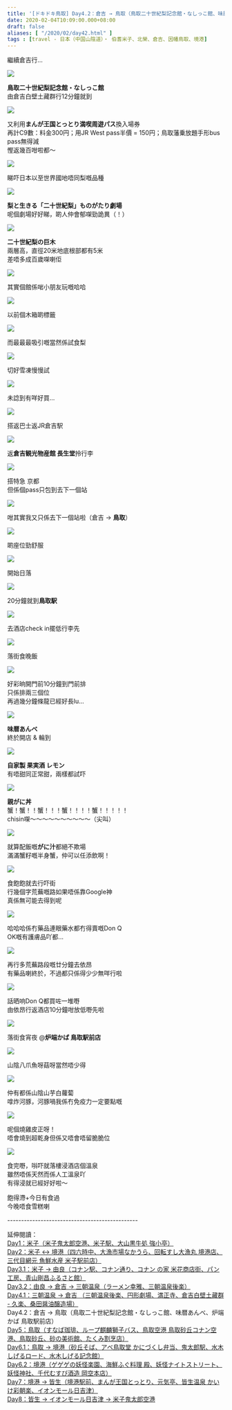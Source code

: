 ```yaml
---
title: '[ドキドキ鳥取] Day4.2：倉吉 → 鳥取（鳥取二十世紀梨記念館・なしっこ館、味暦あんべ、炉端かば 鳥取駅前店）'
date: 2020-02-04T10:09:00.000+08:00
draft: false
aliases: [ "/2020/02/day42.html" ]
tags : [travel - 日本（中国山陰道）・ 伯耆米子、北榮、倉吉、因幡鳥取、境港]
---
```


繼續倉吉行...  

![](https://dxzwqa.ch.files.1drv.com/y4mT-3hwSK8FBLRLRbEjNgGYLts4xZoq72voNKMIFZiupct4Oi5vPVTCLIBfd9n5EfYlkTvHfbwu57ts-ZvejyO2n0QWBIkKd2XD510InVmRDs2iroW93GdBgzi0gIiahO-WY52fadVTtawJxT7Wv5DUMm9kCOetxL3zKBsWbo-Uy7WPeic1wIn0vBI4Ye3LaOqEPpMlWFZ5otrN2U_nXiUmw?width=660&height=371&cropmode=none)

**鳥取二十世紀梨記念館・なしっこ館**  
由倉吉白壁土藏群行12分鐘就到  

![](https://dxzyqa.ch.files.1drv.com/y4mW_OOOrKhQDvy7-K95t4oOkew2OnJXPVjXFZu_MUj4sNzD9J_yj6iO-Ygd3g3t0mLcpAUPHcqpz0aD6shXVcEcwxBtd-LjXc38r_Aqc7YZmwTgOWNXtn_Puk2R2uzyoVKz6jIvN27OBABuETSBJYAe0liu7bFamF8VD7lLFIhc2VIy4oncsE9rILxfsl9vUYNa-X_XK10LQuIozARhixrqw?width=660&height=371&cropmode=none)

又利用**まんが王国とっとり満喫周遊パス**換入場券  
再計C9數：料金300円；用JR West pass半價 = 150円；鳥取藩乗放題手形bus pass無得減  
慳返幾百咁啦都～  

![](https://b3zuqa.ch.files.1drv.com/y4mSXBtb-vdmaf7WYx_rTAuYbSjzStGBak8qfBqzPVtg4J9XK4fDZbNtuIk7c4fucoB_pqjDUVDYMGUKfwUUuFO9rLudFb2I3L9NiMR56TqOY3gF2S96YnbSa2Z0XMMBKHyCvgYN9Q1cOJnYPYDlpEvK9xapDA761GpNJE-tS5t4efycVJXsXQYZk21dZtxqeFleFp7PamX01OlkUifwk6NTg?width=660&height=371&cropmode=none)

睇吓日本以至世界國地唔同梨嘅品種  

![](https://b3zbqa.ch.files.1drv.com/y4mYVJa9obCzbxKY6s2rswemv8OCMp0CnwUeefwbe1Y_0Cm2U6PuPbStSMusUkSevEE1EfEVoal_p0a-RLUFuncgetHiQ8dj0TGG6b32yHx45H8GJqXivTrhYc_pg-wlIWnLBvGyr2s7oemQKGlQh2GI6sC7zW1mCLWCCwGPvMNPjrjbOMtvZ3P7K5pxWT4j0sxbNwcm3vPZLYzMGoLZ_U0UA?width=660&height=371&cropmode=none)

**梨と生きる「二十世紀梨」ものがたり劇場**  
呢個劇場好好睇，啲人仲會郁㗎勁詭異（！）  

![](https://d3aqpq.ch.files.1drv.com/y4mGIx6Pux8vFike5oiH_SPOcn6mbcKGoGbj0sE8hcTr-EA13GuQQgM7qAcqUUBRAqX1lJFJtVLTQzO-LIcL3_rGqC_rPqDFuL8kkPyl7ezKBvcJ8cZXM20hpqP_tKNkypa44QhOHFApWd8wQ3oqmLU_irWdLLJcNLqu8iUaQXaaWU7M2z-iOJLEMSYlqgt-4pUV0PECMlEJAOJC1Nk17jiCw?width=660&height=371&cropmode=none)

**二十世紀梨の巨木**  
兩層高，直徑20米地底根部都有5米  
差唔多成百歲㗎喇佢  

![](https://d3atpq.ch.files.1drv.com/y4mcwYU7tz-p5ddCe0LhZr_WVIkLtDmLSFAOPYNzQuRoKfnwb8dVseFHn-XlrhPaCu-YEaRYHzUaTYS58c0-xqpMDnddoANWseRZ_sACl9Lc529qJzXWZL1OoVo0NRpbWDMvGQOqQtvAsjxy45AUnUPClyVt5y_j6a7vfvLFDDhuJMW_YACKKGePnCptoqvquvKyIFsZS-JlGxKZ3lu5JmocA?width=660&height=371&cropmode=none)

其實個館係啱小朋友玩嘅哈哈  

![](https://d3awpq.ch.files.1drv.com/y4mRL51JAsdg31nJNbvj-LdrIiYL0sxrq2U7cmgsm1F3y-HWQIi-0gDMX6LIxqSXTsGhYs_teUKCBd64oiDiTG3RGfR_8fgpTbELtWQa6AypQzzm4z_LpgQdwYm-eWeDwxWgNmoZhkJ2JmalBLBn3_ffC8MHlh6ii01v_ZMeB6V2BQg_9iyOxVIh_5FXxgEZvxTWRLRskDbLeIn5Wrf1F_RQQ?width=660&height=371&cropmode=none)

以前個木箱啲標籤  

![](https://bnzaqa.ch.files.1drv.com/y4m6dV8kxzvzKne79U9Wzr_ceRTyGIDIY6Pt-gOjPQ1j4qO4ZvQpzxJBodyq9BQJjWExz_e9tLxGcxzr95cOu8_RmLJv9kx2jnYgAECQtfPxzdPn0hTby_48kcPVeJNxTwL50zBAe-32eR7kxiHQz4N9qgmZ0BCjTu0Up4x2s9uo6ScneIHHRQZzyhxRbNX32mlNhP--ykKXtClV5EEim2Q3w?width=660&height=371&cropmode=none)

而最最最吸引嘅當然係試食梨  

![](https://dxzzqa.ch.files.1drv.com/y4mIzL4X-9kKsL6MK8BYhCqJTlb5VkMhGSPJbphxqyIqBcKfAjT44jJ3hDWvbayUoy8XwIaTzwBw29csYt-nei5Sd0H8wEkQfrAjOMk0lxy2jSrXlVji8pTCA-R71-r9oa2GUpLL1jML2f0Mb_Q48lesXsKP1yir1fTxo88ZkYrTYzNQnfm1pBtluwdn9qx-zguBcOn8_93sPKYk_uUpAMp-Q?width=660&height=371&cropmode=none)

切好雪凍慢慢試  

![](https://ehatpq.ch.files.1drv.com/y4mOoIakqmRYQ_Nim6YHYd7tm7WwRhxpoTKR0FnE6dIBd1UAuJq5omejJNDVM5QV3o8ObbjnSIPCdma67cqtv_ifQouOzT7zNUOftXtzGLxhDr3vaU3N9Uv_NkB-02XSvEbuRaKbvlWWu7fW_vE6tt7Lz7txRZVl8UcRbjJz78S_L0gzchVEM06JBW_upl-yBLZdtiPQ_vPihF5txsfhulWVw?width=660&height=371&cropmode=none)

未諗到有咩好買...  

![](https://ehavpq.ch.files.1drv.com/y4mz3EuRlSj6Xot9kGunSRS9tgaurZYZKXw6gHHKT6XlCWDUr9PkI5RuNVxgsMWlwG2VkAul5w1R5jrfoe6g3hr7Ruj6zTWQtg7b41XpAwypl4oTtHMFtQBnoJGfmMJGEQCXqs6FOD4e4mSG_G9EmKXqfH8PFLxs2MiR177Rayn42hJ2KlyYYPL4lSC3wtNiVM1RTUfMWEhwxV9dSxl8U35Ww?width=660&height=371&cropmode=none)

搭返巴士返JR倉吉駅  

![](https://exarpq.ch.files.1drv.com/y4mWsQEvBYH67n1xUI7gZdOWkGJwnDuG9nGT9PdNhuQrmDd1uFIGvM2p5ua4S8OWQE2Wof0TtIBuSbxC4Y3IYXxtC3caEmZ5oHCJPQiClxQG5MSMdAZNCJwwd-FQBjmCVh7CVy-sGL6ymZG2gIobG5Et4k_JJoGI9kICsWl6zPZ0jRranVv4_lNfGd8GaVOtQpJ15xYHRfm2v55X6KsstKp0A?width=660&height=371&cropmode=none)

返**倉吉観光物産館 長生堂**拎行李  

![](https://exawpq.ch.files.1drv.com/y4mivH6Sn8sR6El_62greNbx0ZN76brxx5ZyW0x-2-AWftUoSCm4JwgEwPl3_xXds3ReYH75Qd1gTVIFixygkDStc554mwvOAJSU1Pvv6CW7v4L_bZ7u5ocvCAsQEDI-6PTTWJIkxiGn5EEPq5wsBPctM9YMnDmxvt3WCbujHgLE_ug0UcewGHBUU_G63A9_tsbpTxfx_2N0wRHUvBGi52mqA?width=660&height=371&cropmode=none)

搭特急 京都  
但係個pass只包到去下一個站  

![](https://exaxpq.ch.files.1drv.com/y4muAirqMIDQudRDC01sMqC3m5sF0nkfOlUJsyjPVtXJ6A5vCJp8M8znLie9sWIkNkaG1YAgXNmgLV5oCZVMIBUQcK2L95jWbpewt9na8myBx2HaLSx4jx3feCaZ91EVL4Tlr2GZOqWftecj4AsUtoml-aq0fIWPj9WsQQNFT4Gm4UMjSnbXTbyy8b3hVLogl1OF4XVXMy7BAJMaN91KBG5-Q?width=660&height=371&cropmode=none)

咁其實我又只係去下一個站啦（倉吉 → **鳥取**）  

![](https://exavpq.ch.files.1drv.com/y4m5OpI3xRDQe-PizYLBcAeJABnTEvq8x44tEeTeo6H8B3xgvYpdp6Rl-b4zv96BCvffGuMU1QuZ5fLexSc0TNqzrCIkAC685ezRvByKN1SVRXYkMd8dyNzwyJMfumt-rRefzvF7VWDJl6fMtCcVXay-mThAQBksMYxKh24uqCFdV08vPUH5R4CKqf-ec-CMkULlsl_0oyLrm0Paz45VFWLbQ?width=660&height=371&cropmode=none)

啲座位勁舒服  

![](https://cnarpq.ch.files.1drv.com/y4mHySsFUKBIWyFLBmSqlDH3zwNIirHOsvXOn5m4IChUkVBkZ98nLzowpcbnZNOpyT2zm9cXM_IXTtd1uuOCDK_6UHfbYaa_eEQ0WXQCwiqGu0anQBwZ6kebNk28x39YnZSM1601CJEu5RYzMyFrQPDgx6JUQCxGuBZ3YihSK9RcMDfKi-h-QT-u4A0zJy3jcRyZEdSs6AyY08ijwK2JXDCVA?width=660&height=371&cropmode=none)

開始日落  

![](https://cnawpq.ch.files.1drv.com/y4mk3OhKQTXd6-1ZFHktlYvTeD7TzWu_MolA0O6HnGgeTMVUmOH4mdoSm5NKrIr4eGuVxpKFMrs6uV850RL1CMQr8sVJJYKXjNIz9GFZTMldgyifivSa1_iRSTo2nqDu3aePelUC-4oMM68EPIfPLr6kRz8Xb0pH5kjA3UYIs9P7_HyPwJCEneAQqNilDX9q0u1fs03LhRYU3tov2vAkYD1Fw?width=660&height=371&cropmode=none)

20分鐘就到**鳥取駅**  

![](https://c3aupq.ch.files.1drv.com/y4m3y-sag8WOO-fEtClRf501eRi8S-TTofX66PcLWZZsvD1FhKuZUH4Lcc5HpzkIcYp4xs8Hzwwnh7eORpLqU3LhExTngXcM_kVzCCAzgGY_ZBeAv5hw4IqtRWSBS97o97klDUgLqzugcRRG53LegqAXbPEfZtlsZO91ansBYK5ScK_RlcgFbEawf499TBq7ekdIx4o0R5xzBmYeXnsbtSWTw?width=660&height=371&cropmode=none)

去酒店check in擺低行李先  

![](https://dhazpq.ch.files.1drv.com/y4mOWhGSoyoYOR3aRQqqkMM6aR72UTYMY-USOVyes4DVW-2TqCF5J97C-GDzxdQehLew3gvhtjyBBS7BHWet51ELtbP2m6S24fae_IKE6Q3klqhCMw6k4qOeub6r_D9xeu7yRrpDtQRXp0ml422CuazW1RcAh2AIudjAWBz3DcwCj1o0vorae0Q6pPHubnSltzgGYzleJgdeWOEQ2FDVihWWw?width=660&height=371&cropmode=none)

落街食晚飯  

![](https://dhawpq.ch.files.1drv.com/y4mwLDBx-uLO5MyPa-ydHPZHlLbwrU-BnmM06LIIzOZ9FsNnw2oVzcVSrr4DGioDQgywtpMIB3KUMZ0JPlG345j_vvzjeV5In77_MKKQq3cSCmMfCFMrjG-anwHrN-CJFjKAGagu0vnrRTKYINBzXGKMDzW-bxAIXezIUQT9v1dmapxoQuFgcKTehQPJrOAZCP81IUfYXNHJvCh17Bs8W1K7A?width=371&height=660&cropmode=none)

好彩晌開門前10分鐘到門前排  
只係排兩三個位  
再過幾分鐘條龍已經好長lu...  

![](https://dhaupq.ch.files.1drv.com/y4mFxlyrByRc1YPdZwIrLdLsabKkpyGQMbMmHRGcL5XpnyAH43rIw27O88N3xVyDqIJr9n4H6iq0hAbwEoflGRYApqC8qrlUOWlxNpYlOMBKVlIKGMwD_osIZHoG5yYa1KjpXxYa3tHFnwVmcLvyYZanSoMvUtwUPCrazuOwAhInhgtIyxTAyrUdM1OIbdEhVKA6AsZw60Jzr1GOhipP_eqtA?width=660&height=371&cropmode=none)

**味暦あんべ**  
終於開店 & 輪到  

![](https://dxavpq.ch.files.1drv.com/y4meSqQQOzih7zb72E4ANoivnUtBEqN5EkOpBaFImxEXL6vUlkq3tcLpPF9rzduCp9JQUMzYMEwnLdnbmNZyRKzFY7iQaWjUX2RQ-Gis9QDlF2Sl0mY3c8iRIbqW7S-2mZ1K3NA95SB2DlwlRKh4CQlEiFSMwKELxjSirLlSRtu5ItU0AJdTdaIKVgbVSGx9sSxZZb31JIxnk-NxafOQwsZqQ?width=660&height=371&cropmode=none)

**自家製 果実酒 レモン**  
有唔甜同正常甜，兩樣都試吓  

![](https://dxatpq.ch.files.1drv.com/y4mC3SWUTg9w4VbraaRziGR-4rXe9b0kw_cWb0_VVzTsFNhMTwsmB_4y7Me1f9VPXkPZB8mE94ko4pw7WqU0ZSZ6KLiRqXQYpmg13bgE5LEZ78gwDyoTYdrate3AsVlx9gfSSz3lyT-N2iHr_lo5K2LoMEecYNVN535WniJEIReu3_rA0MTCnF8M4AgrXSDbJ5aID18cqr5Oe8iyW0wOuN8mg?width=660&height=371&cropmode=none)

**親がに丼**  
蟹！蟹！！蟹！！！蟹！！！！蟹！！！！！  
chisin㗎～～～～～～～～～～（尖叫）  

![](https://dxawpq.ch.files.1drv.com/y4mUEbzgkOKKHiSIFuiT2fVlqdPGjLj1hQyVRRZYq7_dGCWmoNBrsTdEZy9W8yTzxycch0p_2BXEXsQ73xSuwcdseAJ-AC6uQxDHGcGA2s2AXlttc9ea_FgH7-JJGTsZm-V82kUwKUD84dtKLFb0qdaBFC8dFJHnvh1w5rVAuClwS6A8k35hSHuUtoA5fGb_U_xC1qAMQ0mwR6mP1ciLFWWtg?width=660&height=371&cropmode=none)

就算配飯嘅**がに汁**都絕不欺場  
滿滿蟹籽嘅半身蟹，仲可以任添飲啊！  

![](https://dxaypq.ch.files.1drv.com/y4m_Cn-v_lRFEi8SJQJ3OKR4pnuu9yLO5t6DJhoi4nc6ugDPKvoTl47EWKtJdehQKNFK_DYIjHjXIz5NuI_dLNrKXyTYAAZjCBmlSTApJykjzoWW1SIY130OuG80ScvnRapzQdqwGoJ7Yrd-0aArVF-gFRJzPA8FIWQ5RYCb7-YD5s0qqHhKQ0qZnB9jqaAmwFeXp0pkgzvCCecnvl-dr2yIQ?width=660&height=371&cropmode=none)

食飽飽就去行吓街  
行幾個字荒蕪嘅路如果唔係靠Google神  
真係無可能去得到呢  

![](https://bnatpq.ch.files.1drv.com/y4mh3NgvlRENV_Q2MVvoEuaszeSWWXMgm5nhokVUhbBxjgZlWwL0ijUnScRPo20YOCJDrLj1OJKn1ly6ARgwv8oRowFOoqI6YIuStZlfnUyK7sy5z-BXwPlBqwYL94TJGMmrFUYUHTSlIyoJjryPGUOWSWNEstR9X1u2o_fwKWvM0qNI8lz2GLHWfKFQboe-2rHpGdfKcy2s0wrb1JTnNCOHA?width=660&height=371&cropmode=none)

哈哈哈係冇藥品連眼藥水都冇得賣嘅Don Q  
OK嘅有護膚品吖都...  

![](https://bnaxpq.ch.files.1drv.com/y4mqzmKTl5cDuB1S29m_xYfjC1DPUovurDuUhTPcGKMBl8N9Dk-Bx4Xq2lWkCKtOUGjWuZXfqCGc8YNg6wWxP4fLK_qeQMaE99NgbpJMMWbln20VHqgr8ltIoj2GDXmmEC0oc4tsFMvCWTLx_v61j0CkR942PTngZ8RAMlh_DiglPQnwZRSou37dps_i27uV0RrlmNL-TBYjECUtbPdQ41J6w?width=660&height=371&cropmode=none)

再行多荒蕪路段嘅廿分鐘去依昂  
有藥品喇終於，不過都只係得少少無咩行啦  

![](https://bnawpq.ch.files.1drv.com/y4mlbl7Yh58YJoE15svnMiHuFo-EBorTUCygkdfIPnnLDd8r2bCDhaNoEk1SLxIKyShHzRmi_BkANCbZglRFfxNsC0V7CcOghM4AvgJJBh1c-gimSZnYMVTW4kaBgam6WoeLlTbuA9sCL5JBtVoppV63JlCTSWo0QpHOJo-5sJfM209bCUfhR4-6OUxM50tbqUS90feIV49rF8yOkzNXKXY7g?width=660&height=371&cropmode=none)

話晒响Don Q都買咗一堆嘢  
由依昂行返酒店10分鐘咁放低嘢先啦  

![](https://b3aqpq.ch.files.1drv.com/y4mDt2y6yfzcWd-En2Jk1TB93o9683eF8Zw_TJ8z28OmCPGCESRBx-eMCwIGNS96P3BrXAlz6lQkiyiSpuCdUm0uvlsePwVJr8KjcrVeLRM723zmxC3PkFGRD4p0morL3ct0rHvP_EKF3aU1Z5cyP37uBfusViakkx3fQ650D6ZAMdnYIHJiT9wvkXDx0gLQJUC6N2Vr1htelyxQ2FCmPdn4w?width=660&height=371&cropmode=none)

落街食宵夜 @**炉端かば 鳥取駅前店**  

![](https://b3aupq.ch.files.1drv.com/y4m3oCG8xA4mqQ3AzOX-FINZeWHBFk25PYMa_NzcG45FYuPMamG5T-UpSfaXXsl1gFdlVOquuQmmhz0_13WzAPpExXAAv1HVO2rkMsCq4TpBiiI39HncRcQHgRtb6l7fvKzOWRYPFtNHEVcAnAM3D2kSBBJw7qyErqGmJ1jTN79sZltPA5e8VWD0zBtNqBappNKr8a9wXkv9xXo3uPROItbsA?width=660&height=371&cropmode=none)

山陰八爪魚呀菇呀當然唔少得  

![](https://b3aypq.ch.files.1drv.com/y4mH0zanMA7jIsYhGnBWF5QZ09C35ONShBzMMI3yBH_w-l2p4mjGPeUBOBNjO2vk7Vz6mbYK1q7kZteucMOA0jb4LW3zIK9ZROLtr92-_TzyItpKC9fKTxoaTT5tlAuKLnAqflV7eOcrIjlmeSv2fCOEhsxvHakqaDGnfNBTN6MI4aTV9YN-oCws2PDnM3yDF3uph5TskKvk9N0FaNVWh6M4g?width=660&height=371&cropmode=none)

仲有都係山陰山芋白蘿蔔  
嗱炸河豚，河豚喎我係冇免疫力一定要點嘅  

![](https://dnzgbg.ch.files.1drv.com/y4mzEgVTbRd6B4vLst_w_sVn363kbOel1fvdGzzPKuiBwjU57uIhWSWPxro4cNS_qlcvHpQ_4wqw70EDveV_eU3L5S2bgXzqdqhVaZXoMDGYlahh6O9oFYy_7QA8evMx-YFE7lHOOCPWl_StV1QqnWQXPe0H5fBVPYfAQ2UdcgHiA85_3lQutfAeWq-Sz2043oTy5nEmi0ZwKfcB1iiYJOKmQ?width=660&height=371&cropmode=none)

呢個燒雞皮正呀！  
唔會燒到超乾身但係又唔會唔留脆脆位  

![](https://dhaqpq.ch.files.1drv.com/y4m2EX6WdLeBuzGqhm6r1IewvxknED9_P-Ec3RqQzlaoc8H_EQ8u1D6POPysthPbZanXfHnsM3YCC51GwTRa_QrakTwq-mRCr8KCVSSjE28FRksKakSKz-1jDPGBR_-D1a9MM7hJnk1XryFdr_TNfRnQxh9CO45CGfIV6dyF9AlvMqxv5FQkAVI9_A8mL3sMEpI0abwrmUKDrg0MKxjMUuRMA?width=660&height=371&cropmode=none)

食完嘢，唞吓就落樓浸酒店個溫泉  
雖然唔係天然而係人工溫泉吖  
有得浸就已經好好啦～  
  
飽得滯+今日有食過  
今晚唔食雪糕喇  
  
\-----------------------------------------------  
  
延伸閱讀：  
[Day1：米子（米子鬼太郎空港、米子駅、大山黒牛処 強小亭）](https://www.hidie.net/2020/01/day1.html)  
[Day2：米子 ↔ 境港（四六時中、大漁市場なかうら、回転すし大漁丸 境港店、三代目網元 魚鮮水産 米子駅前店）](https://www.hidie.net/2020/01/day2.html)  
[Day3.1：米子 → 由良（コナン駅、コナン通り、コナン の家 米花商店街、パン工房、青山剛昌ふるさと館）](https://www.hidie.net/2020/01/day31.html)  
[Day3.2：由良 → 倉吉 → 三朝温泉（ラーメン幸雅、三朝温泉後楽）](https://www.hidie.net/2020/01/day32.html)  
[Day4.1：三朝温泉 → 倉吉 （三朝温泉後楽、円形劇場、満正寺、倉吉白壁土藏群 - 久楽、桑田醤油醸造場）](https://www.hidie.net/2020/02/day41.html)  
Day4.2：倉吉 → 鳥取（鳥取二十世紀梨記念館・なしっこ館、味暦あんべ、炉端かば 鳥取駅前店）  
[Day5：鳥取（すなば珈琲、ループ麒麟獅子バス、鳥取空港 鳥取砂丘コナン空港、鳥取砂丘、砂の美術館、たくみ割烹店）](https://www.hidie.net/2020/02/day5.html)  
[Day6.1：鳥取 → 境港（砂丘そば、アベ鳥取堂 かにづくし弁当、鬼太郎駅、水木しげるロード、水木しげる記念館）](https://www.hidie.net/2020/02/day61.html)  
[Day6.2：境港（ゲゲゲの妖怪楽園、海鮮ふぐ料理 殿、妖怪ナイトストリート、妖怪神社、千代むすび酒造 岡空本店）](https://www.hidie.net/2020/02/day62.html)  
[Day7：境港 → 皆生（境港駅前、まんが王国とっとり、元気亭、皆生温泉 かいけ彩朝楽、イオンモール日吉津）](https://www.hidie.net/2020/02/day7.html)  
[Day8：皆生 → イオンモール日吉津 → 米子鬼太郎空港](https://www.hidie.net/2020/02/day8.html)
